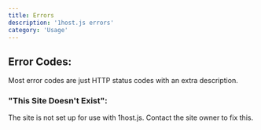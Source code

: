 ```yaml
---
title: Errors
description: '1host.js errors'
category: 'Usage'
---
```

## Error Codes:
Most error codes are just HTTP status codes with an extra description.

### "This Site Doesn't Exist":
The site is not set up for use with 1host.js. Contact the site owner to fix this.
